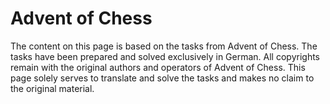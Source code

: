 # Advent of Chess



The content on this page is based on the tasks from Advent of Chess. The tasks have been prepared and solved exclusively in German. All copyrights remain with the original authors and operators of Advent of Chess. This page solely serves to translate and solve the tasks and makes no claim to the original material.
